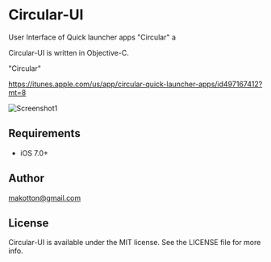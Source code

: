 # Circular-UI

User Interface of Quick launcher apps "Circular"
a

Circular-UI is written in Objective-C.


"Circular"

https://itunes.apple.com/us/app/circular-quick-launcher-apps/id497167412?mt=8


![Screenshot1](https://github.com/makotton/Circular-UI/wiki/images/screenshot1.png)

## Requirements

- iOS 7.0+

## Author

makotton@gmail.com

## License

Circular-UI is available under the MIT license. See the LICENSE file for more info.

